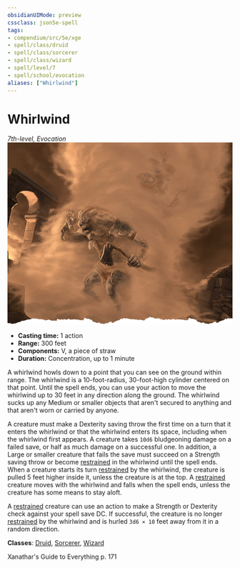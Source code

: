 ```yaml
---
obsidianUIMode: preview
cssclass: json5e-spell
tags:
- compendium/src/5e/xge
- spell/class/druid
- spell/class/sorcerer
- spell/class/wizard
- spell/level/7
- spell/school/evocation
aliases: ["Whirlwind"]
---
```

# Whirlwind
*7th-level, Evocation*  
![](../../assets/img/whirlwind.png)  

- **Casting time:** 1 action
- **Range:** 300 feet
- **Components:** V, a piece of straw
- **Duration:** Concentration, up to 1 minute

A whirlwind howls down to a point that you can see on the ground within range. The whirlwind is a 10-foot-radius, 30-foot-high cylinder centered on that point. Until the spell ends, you can use your action to move the whirlwind up to 30 feet in any direction along the ground. The whirlwind sucks up any Medium or smaller objects that aren't secured to anything and that aren't worn or carried by anyone.

A creature must make a Dexterity saving throw the first time on a turn that it enters the whirlwind or that the whirlwind enters its space, including when the whirlwind first appears. A creature takes `10d6` bludgeoning damage on a failed save, or half as much damage on a successful one. In addition, a Large or smaller creature that fails the save must succeed on a Strength saving throw or become [restrained](../../Rules%20&%20Options/5e%20Rules/conditions.md.md##restrained) in the whirlwind until the spell ends. When a creature starts its turn [restrained](../../Rules%20&%20Options/5e%20Rules/conditions.md##restrained) by the whirlwind, the creature is pulled 5 feet higher inside it, unless the creature is at the top. A [restrained](../../Rules%20&%20Options/5e%20Rules/conditions.md##restrained) creature moves with the whirlwind and falls when the spell ends, unless the creature has some means to stay aloft.

A [restrained](../../Rules%20&%20Options/5e%20Rules/conditions.md##restrained) creature can use an action to make a Strength or Dexterity check against your spell save DC. If successful, the creature is no longer [restrained](../../Rules%20&%20Options/5e%20Rules/conditions.md.md##restrained) by the whirlwind and is hurled `3d6 × 10` feet away from it in a random direction.

**Classes**: [Druid](../classes/druid.md#), [Sorcerer](../classes/sorcerer.md#), [Wizard](../classes/wizard.md#)

Xanathar's Guide to Everything p. 171